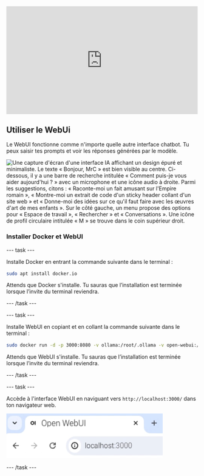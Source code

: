 <html>
  <div style="position: relative; overflow: hidden; padding-top: 56.25%;">
    <iframe style="position: absolute; top: 0; left: 0; right: 0; width: 100%; height: 100%; border: none;" src="https://www.youtube.com/embed/xx0VQ0RJc8A?rel=0&cc_load_policy=1" allowfullscreen allow="accelerometer; autoplay; clipboard-write; encrypted-media; gyroscope; picture-in-picture; web-share">
    </iframe>
  </div>
</html>

## Utiliser le WebUi
Le WebUI fonctionne comme n'importe quelle autre interface chatbot. Tu peux saisir tes prompts et voir les réponses générées par le modèle.

![Une capture d'écran d'une interface IA affichant un design épuré et minimaliste. Le texte « Bonjour, MrC » est bien visible au centre. Ci-dessous, il y a une barre de recherche intitulée « Comment puis-je vous aider aujourd'hui ? » avec un microphone et une icône audio à droite. Parmi les suggestions, citons : « Raconte-moi un fait amusant sur l'Empire romain », « Montre-moi un extrait de code d'un sticky header collant d'un site web » et « Donne-moi des idées sur ce qu'il faut faire avec les œuvres d'art de mes enfants ». Sur le côté gauche, un menu propose des options pour « Espace de travail », « Rechercher » et « Conversations ». Une icône de profil circulaire intitulée « M » se trouve dans le coin supérieur droit.](images/webUI.png)

### Installer Docker et WebUI

--- task ---

Installe Docker en entrant la commande suivante dans le terminal :

```bash
sudo apt install docker.io
```

Attends que Docker s'installe. Tu sauras que l’installation est terminée lorsque l’invite du terminal reviendra.

--- /task ---

--- task ---

Installe WebUI en copiant et en collant la commande suivante dans le terminal :

```bash
sudo docker run -d -p 3000:8080 -v ollama:/root/.ollama -v open-webui:/app/backend/data --name open-webui --restart always ghcr.io/open-webui/open-webui:ollama
```

Attends que WebUI s'installe. Tu sauras que l’installation est terminée lorsque l’invite du terminal reviendra.

--- /task ---

--- task ---

Accède à l'interface WebUI en naviguant vers `http://localhost:3000/` dans ton navigateur web.

![Un onglet du navigateur intitulé "Open WebUI" affiche l'URL "localhost:3000" dans la barre d'adresse.](images/localhostURL.png)

--- /task ---
